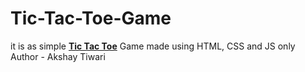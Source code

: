 # Tic-Tac-Toe-Game
it is as simple <u><b>Tic Tac Toe</b></u> Game made using HTML, CSS and JS only
<br>
Author - Akshay Tiwari
